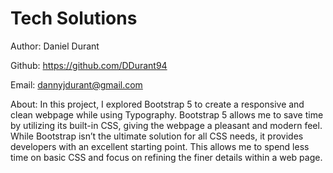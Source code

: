 # Tech Solutions

Author: Daniel Durant

Github:
<https://github.com/DDurant94>

Email:
<dannyjdurant@gmail.com>

About:
In this project, I explored Bootstrap 5 to create a responsive and clean webpage while using Typography. Bootstrap 5 allows me to save time by utilizing its built-in CSS, giving the webpage a pleasant and modern feel. While Bootstrap isn’t the ultimate solution for all CSS needs, it provides developers with an excellent starting point. This allows me to spend less time on basic CSS and focus on refining the finer details within a web page.
